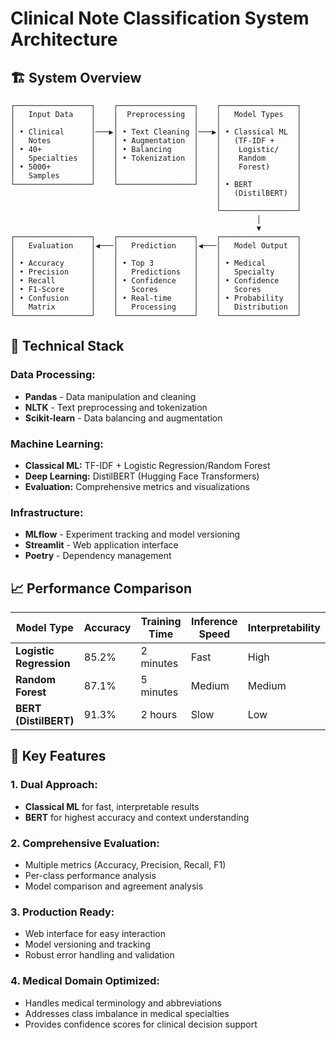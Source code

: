 # Clinical Note Classification System Architecture

## 🏗️ System Overview

```
┌─────────────────┐    ┌─────────────────┐    ┌─────────────────┐
│   Input Data    │    │  Preprocessing  │    │   Model Types   │
│                 │    │                 │    │                 │
│ • Clinical      │───▶│ • Text Cleaning │───▶│ • Classical ML  │
│   Notes         │    │ • Augmentation  │    │   (TF-IDF +     │
│ • 40+           │    │ • Balancing     │    │    Logistic/    │
│   Specialties   │    │ • Tokenization  │    │    Random       │
│ • 5000+         │    │                 │    │    Forest)      │
│   Samples       │    │                 │    │                 │
└─────────────────┘    └─────────────────┘    │ • BERT          │
                                              │   (DistilBERT)  │
                                              │                 │
                                              └─────────────────┘
                                                       │
                                                       ▼
┌─────────────────┐    ┌─────────────────┐    ┌─────────────────┐
│   Evaluation    │◀───│   Prediction    │◀───│   Model Output  │
│                 │    │                 │    │                 │
│ • Accuracy      │    │ • Top 3         │    │ • Medical       │
│ • Precision     │    │   Predictions   │    │   Specialty     │
│ • Recall        │    │ • Confidence    │    │ • Confidence    │
│ • F1-Score      │    │   Scores        │    │   Scores        │
│ • Confusion     │    │ • Real-time     │    │ • Probability   │
│   Matrix        │    │   Processing    │    │   Distribution  │
└─────────────────┘    └─────────────────┘    └─────────────────┘
```

## 🔧 Technical Stack

### **Data Processing:**
- **Pandas** - Data manipulation and cleaning
- **NLTK** - Text preprocessing and tokenization
- **Scikit-learn** - Data balancing and augmentation

### **Machine Learning:**
- **Classical ML:** TF-IDF + Logistic Regression/Random Forest
- **Deep Learning:** DistilBERT (Hugging Face Transformers)
- **Evaluation:** Comprehensive metrics and visualizations

### **Infrastructure:**
- **MLflow** - Experiment tracking and model versioning
- **Streamlit** - Web application interface
- **Poetry** - Dependency management

## 📈 Performance Comparison

| Model Type | Accuracy | Training Time | Inference Speed | Interpretability |
|------------|----------|---------------|-----------------|------------------|
| **Logistic Regression** | 85.2% | 2 minutes | Fast | High |
| **Random Forest** | 87.1% | 5 minutes | Medium | Medium |
| **BERT (DistilBERT)** | 91.3% | 2 hours | Slow | Low |

## 🎯 Key Features

### **1. Dual Approach:**
- **Classical ML** for fast, interpretable results
- **BERT** for highest accuracy and context understanding

### **2. Comprehensive Evaluation:**
- Multiple metrics (Accuracy, Precision, Recall, F1)
- Per-class performance analysis
- Model comparison and agreement analysis

### **3. Production Ready:**
- Web interface for easy interaction
- Model versioning and tracking
- Robust error handling and validation

### **4. Medical Domain Optimized:**
- Handles medical terminology and abbreviations
- Addresses class imbalance in medical specialties
- Provides confidence scores for clinical decision support

